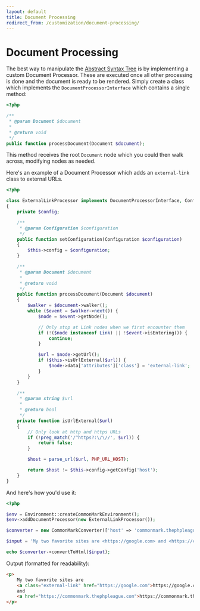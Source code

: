 ```yaml
---
layout: default
title: Document Processing
redirect_from: /customization/document-processing/
---
```


Document Processing
===================

The best way to manipulate the [Abstract Syntax Tree](/0.19/customization/abstract-syntax-tree/) is by implementing a custom Document Processor.  These are executed once all other processing is done and the document is ready to be rendered. Simply create a class which implements the `DocumentProcessorInterface` which contains a single method:

~~~php
<?php

/**
 * @param Document $document
 *
 * @return void
 */
public function processDocument(Document $document);
~~~

This method receives the root `Document` node which you could then walk across, modifying nodes as needed.

Here's an example of a Document Processor which adds an `external-link` class to external URLs.
 
~~~php
<?php

class ExternalLinkProcessor implements DocumentProcessorInterface, ConfigurationAwareInterface
{
    private $config;

    /**
     * @param Configuration $configuration
     */
    public function setConfiguration(Configuration $configuration)
    {
        $this->config = $configuration;
    }

    /**
     * @param Document $document
     *
     * @return void
     */
    public function processDocument(Document $document)
    {
        $walker = $document->walker();
        while ($event = $walker->next()) {
            $node = $event->getNode();

            // Only stop at Link nodes when we first encounter them
            if (!($node instanceof Link) || !$event->isEntering()) {
                continue;
            }

            $url = $node->getUrl();
            if ($this->isUrlExternal($url)) {
                $node->data['attributes']['class'] = 'external-link';
            }
        }
    }

    /**
     * @param string $url
     *
     * @return bool
     */
    private function isUrlExternal($url)
    {
        // Only look at http and https URLs
        if (!preg_match('/^https?:\/\//', $url)) {
            return false;
        }

        $host = parse_url($url, PHP_URL_HOST);

        return $host != $this->config->getConfig('host');
    }
}
~~~

And here's how you'd use it:

~~~php
<?php

$env = Environment::createCommonMarkEnvironment();
$env->addDocumentProcessor(new ExternalLinkProcessor());

$converter = new CommonMarkConverter(['host' => 'commonmark.thephpleague.com'], $env);

$input = 'My two favorite sites are <https://google.com> and <https://commonmark.thephpleague.com>';

echo $converter->convertToHtml($input);
~~~

Output (formatted for readability):

~~~html
<p>
    My two favorite sites are
    <a class="external-link" href="https://google.com">https://google.com</a>
    and
    <a href="https://commonmark.thephpleague.com">https://commonmark.thephpleague.com</a>
</p>
~~~
